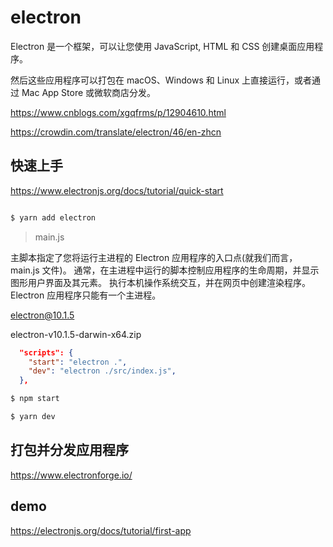 # electron

Electron 是一个框架，可以让您使用 JavaScript, HTML 和 CSS 创建桌面应用程序。

然后这些应用程序可以打包在 macOS、Windows 和 Linux 上直接运行，或者通过 Mac App Store 或微软商店分发。

https://www.cnblogs.com/xgqfrms/p/12904610.html

https://crowdin.com/translate/electron/46/en-zhcn

## 快速上手

https://www.electronjs.org/docs/tutorial/quick-start

```sh

$ yarn add electron

```

> main.js

主脚本指定了您将运行主进程的 Electron 应用程序的入口点(就我们而言， main.js 文件)。
通常，在主进程中运行的脚本控制应用程序的生命周期，并显示图形用户界面及其元素。
执行本机操作系统交互，并在网页中创建渲染程序。
Electron 应用程序只能有一个主进程。

electron@10.1.5

electron-v10.1.5-darwin-x64.zip

```json
  "scripts": {
    "start": "electron .",
    "dev": "electron ./src/index.js",
  },
```

```sh
$ npm start

$ yarn dev

```


## 打包并分发应用程序

https://www.electronforge.io/

## demo

https://electronjs.org/docs/tutorial/first-app

